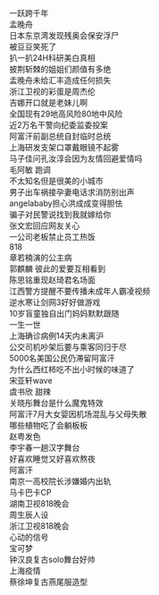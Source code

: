 一跃跨千年  
孟晚舟  
日本东京湾发现残奥会保安浮尸  
被豆豆笑死了  
扒一扒24H科研美白真相  
披荆斩棘的姐姐们颜值有多绝  
孟晚舟未给汇丰造成任何损失  
浙江卫视的彩蛋是周杰伦  
吉娜开口就是老妹儿啊  
全国现有29地高风险80地中风险  
近2万名干警向纪委监委投案  
阿富汗前副总统自封临时总统  
上海研发支架口罩戴眼镜不起雾  
马子佳问孔汝淳会因为友情回避爱情吗  
毛阿敏 跑调  
不太知名但是很美的小城市  
男子出车祸接孕妻电话求消防别出声  
angelababy担心洪成成变得胆怯  
骗子对民警说找到我就嫁给你  
张文宏回应网友关心  
一公司老板禁止员工热饭  
818  
章若楠演的公主病  
郭麒麟 彼此的爱要互相看到  
陈思铭重现赵琦君名场面  
江西警方提醒不要传播未成年人霸凌视频  
逆水寒让剑网3好好做游戏  
10岁盲童独自出门妈妈默默跟随  
一生一世  
上海确诊病例14天内未离沪  
公交司机吵架后要与乘客同归于尽  
5000名美国公民仍滞留阿富汗  
为什么西红柿吃不出小时候的味道了  
宋亚轩wave  
虞书欣 甜辣  
关晓彤舞台是什么魔鬼特效  
阿富汗7月大女婴因机场混乱与父母失散  
哪些植物吃了会躺板板  
赵粤发色  
李宇春一趟汉字舞台  
好喜欢睡觉又好喜欢熬夜  
阿富汗  
南京一高校院长涉嫌婚内出轨  
马卡巴卡CP  
湖南卫视818晚会  
周生辰人设  
浙江卫视818晚会  
心动的信号  
宝可梦  
钟汉良复古solo舞台好帅  
上海疫情  
蔡徐坤复古燕尾服造型  
